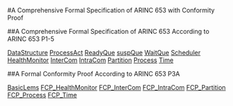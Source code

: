 
#A Comprehensive Formal Specification of ARINC 653 with Conformity Proof

##A Comprehensive Formal Specification of ARINC 653 According to ARINC 653 P1-5

[DataStructure](https://zf-zhangfeng.github.io/ARINC653P1-5Conformity/DataStructure)
[ProcessAct](https://zf-zhangfeng.github.io/ARINC653P1-5Conformity/Base_Ops/Design_BsOps/ProcessAct_D)
[ReadyQue](https://zf-zhangfeng.github.io/ARINC653P1-5Conformity/Base_Ops/Design_BsOps/ReadyQue_D)
[suspQue](https://zf-zhangfeng.github.io/ARINC653P1-5Conformity/Base_Ops/Design_BsOps/suspQue_D)
[WaitQue](https://zf-zhangfeng.github.io/ARINC653P1-5Conformity/Base_Ops/Design_BsOps/WaitQue_D)
[Scheduler](https://zf-zhangfeng.github.io/ARINC653P1-5Conformity/Scheduler/Design_Sched/Scheduler_D)
[HealthMonitor](https://zf-zhangfeng.github.io/ARINC653P1-5Conformity/Services_R/HealthMonitor)
[InterCom](https://zf-zhangfeng.github.io/ARINC653P1-5Conformity/Services_R/InterCom)
[IntraCom](https://zf-zhangfeng.github.io/ARINC653P1-5Conformity/Services_R/IntraCom)
[Partition](https://zf-zhangfeng.github.io/ARINC653P1-5Conformity/Services_R/Partition)
[Process](https://zf-zhangfeng.github.io/ARINC653P1-5Conformity/Services_R/Process)
[Time](https://zf-zhangfeng.github.io/ARINC653P1-5Conformity/Services_R/Time)


##A Formal Conformity Proof According to ARINC 653 P3A

[BasicLems](https://zf-zhangfeng.github.io/ARINC653P1-5Conformity/Services_FT/BasicLems)
[FCP_HealthMonitor](https://zf-zhangfeng.github.io/ARINC653P1-5Conformity/Services_FT/HealthMonitor_FT)
[FCP_InterCom](https://zf-zhangfeng.github.io/ARINC653P1-5Conformity/Services_FT/InterCom_FT)
[FCP_IntraCom](https://zf-zhangfeng.github.io/ARINC653P1-5Conformity/Services_FT/IntraCom_FT)
[FCP_Partition](https://zf-zhangfeng.github.io/ARINC653P1-5Conformity/Services_FT/Partition_FT)
[FCP_Process](https://zf-zhangfeng.github.io/ARINC653P1-5Conformity/Services_FT/Process_FT)
[FCP_Time](https://zf-zhangfeng.github.io/ARINC653P1-5Conformity/Services_FT/Time_FT)
